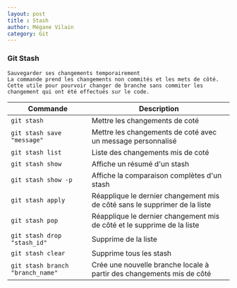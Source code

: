 ```yaml
---
layout: post
title : Stash
author: Mégane Vilain
category: Git
---
```


### Git Stash 

```
Sauvegarder ses changements temporairement 
La commande prend les changements non commités et les mets de côté.  Cette utile pour pourvoir changer de branche sans commiter les changement qui ont été effectués sur le code.
```

|Commande | Description|
|---|---|
|`git stash` |Mettre les changements de coté|
|`git stash save "message"`|Mettre les changements de coté avec un message personnalisé|
|`git stash list`|Liste des changements mis de coté|
|`git stash show` | Affiche un résumé d'un stash
|`git stash show -p` | Affiche la comparaison complètes d'un stash
|`git stash apply`|Réapplique le dernier changement mis de côté sans le supprimer de la liste|
|`git stash pop`|Réapplique le dernier changement mis de côté et le supprime de la liste|
|`git stash drop "stash_id"`|Supprime de la liste
|`git stash clear` | Supprime tous les stash
|`git stash branch "branch_name"`|Crée une nouvelle branche locale à partir des changements mis de côté|
